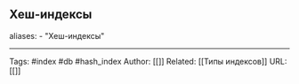 ## Хеш-индексы
aliases: 
	- "Хеш-индексы"



---
Tags: #index #db #hash_index
Author: [[]]
Related: [[Типы индексов]]
URL: [[]]